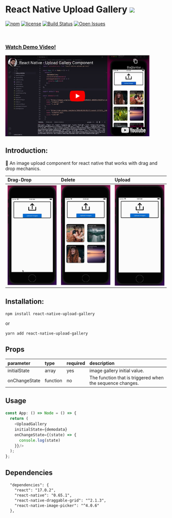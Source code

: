 # React Native Upload Gallery <img src="https://belenyasin.com/wp-content/uploads/2019/07/react-icon.png" width="70"></img>
[![npm](https://img.shields.io/npm/v/react-native-upload-gallery.svg)](https://www.npmjs.com/package/react-native-upload-gallery)
[![license](https://img.shields.io/npm/l/react-native-upload-gallery.svg)](LICENSE)
[![Build Status](https://travis-ci.org/emirthab/react-native-upload-gallery.svg?branch=master)](https://travis-ci.org/m-inan/react-upload-gallery)
[![Open Issues](https://img.shields.io/github/issues/emirthab/react-native-upload-gallery.svg)](https://github.com/m-inan/react-upload-gallery/issues)

 <br />

### [Watch Demo Video! ](https://www.youtube.com/watch?v=wAd9v5HzVLk)
 <p align="left">
   <a href="https://www.youtube.com/watch?v=wAd9v5HzVLk">
    <img src="https://github.com/emirthab/react-native-upload-gallery/blob/main/example/media/youtube.png?raw=true" width="450">
  </a>
</p>


## Introduction:
:large_blue_circle: An image upload component for react native that works with drag and drop mechanics.

|Drag-Drop|Delete  | Upload|
|:--------|:----|:------|
|<img src="https://github.com/emirthab/react-native-upload-gallery/blob/main/example/media/drag.gif?raw=true" width="200">|<img src="https://github.com/emirthab/react-native-upload-gallery/blob/main/example/media/delete.gif?raw=true" width="200">|<img src="https://github.com/emirthab/react-native-upload-gallery/blob/main/example/media/upload.gif?raw=true" width="200">|


## Installation:
```
npm install react-native-upload-gallery
```
or
```
yarn add react-native-upload-gallery
```

## Props

| parameter  | type   | required | description |
| :--------  | :----  | :------- | :---------- |
| initialState | array | yes | image gallery initial value.|
| onChangeState| function  | no | The function that is triggered when the sequence changes.|

## Usage
```javascript
const App: () => Node = () => {
  return (
    <UploadGallery
    initialState={demodata}
    onChangeState={(state) => {
      console.log(state)
    }}/>
  );
};
```

## Dependencies
```
  "dependencies": {
    "react": "17.0.2",
    "react-native": "0.65.1",
    "react-native-draggable-grid": "^2.1.3",
    "react-native-image-picker": "^4.0.6"
  },
```

